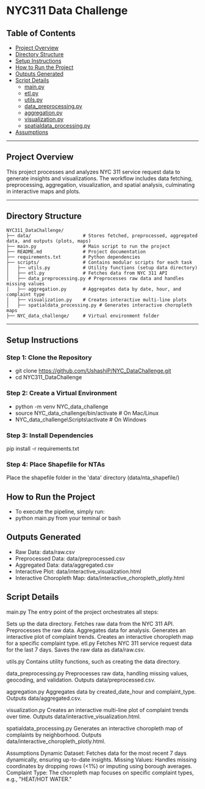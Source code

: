 # **NYC311 Data Challenge**

## **Table of Contents**
- [Project Overview](#project-overview)
- [Directory Structure](#directory-structure)
- [Setup Instructions](#setup-instructions)
- [How to Run the Project](#how-to-run-the-project)
- [Outputs Generated](#outputs-generated)
- [Script Details](#script-details)
  - [main.py](#mainpy)
  - [etl.py](#etlpy)
  - [utils.py](#utilspy)
  - [data_preprocessing.py](#data_preprocessingpy)
  - [aggregation.py](#aggregationpy)
  - [visualization.py](#visualizationpy)
  - [spatialdata_processing.py](#spatialdata_processingpy)
- [Assumptions](#assumptions)

---

## **Project Overview**
This project processes and analyzes NYC 311 service request data to generate insights and visualizations. The workflow includes data fetching, preprocessing, aggregation, visualization, and spatial analysis, culminating in interactive maps and plots.

---

## **Directory Structure**
```plaintext
NYC311_DataChallenge/
├── data/                   # Stores fetched, preprocessed, aggregated data, and outputs (plots, maps)
├── main.py                 # Main script to run the project
├── README.md               # Project documentation
├── requirements.txt        # Python dependencies
├── scripts/                # Contains modular scripts for each task
│   ├── utils.py            # Utility functions (setup data directory)
│   ├── etl.py              # Fetches data from NYC 311 API
│   ├── data_preprocessing.py # Preprocesses raw data and handles missing values
│   ├── aggregation.py      # Aggregates data by date, hour, and complaint type
│   ├── visualization.py    # Creates interactive multi-line plots
│   ├── spatialdata_processing.py # Generates interactive choropleth maps
├── NYC_data_challenge/     # Virtual environment folder
```
---

## **Setup Instructions**
### Step 1: Clone the Repository
- git clone https://github.com/UshashiP/NYC_DataChallenge.git
- cd NYC311_DataChallenge
### Step 2: Create a Virtual Environment
- python -m venv NYC_data_challenge
- source NYC_data_challenge/bin/activate   # On Mac/Linux
- NYC_data_challenge\Scripts\activate      # On Windows
### Step 3: Install Dependencies
pip install -r requirements.txt
### Step 4: Place Shapefile for NTAs
Place the shapefile folder in the 'data' directory (data/nta_shapefile/)

## How to Run the Project
- To execute the pipeline, simply run:
- python main.py from your teminal or bash

## Outputs Generated
- Raw Data: data/raw.csv
- Preprocessed Data: data/preprocessed.csv
- Aggregated Data: data/aggregated.csv
- Interactive Plot: data/interactive_visualization.html
- Interactive Choropleth Map: data/interactive_choropleth_plotly.html

## Script Details
main.py
The entry point of the project orchestrates all steps:

Sets up the data directory.
Fetches raw data from the NYC 311 API.
Preprocesses the raw data.
Aggregates data for analysis.
Generates an interactive plot of complaint trends.
Creates an interactive choropleth map for a specific complaint type.
etl.py
Fetches NYC 311 service request data for the last 7 days. Saves the raw data as data/raw.csv.

utils.py
Contains utility functions, such as creating the data directory.

data_preprocessing.py
Preprocesses raw data, handling missing values, geocoding, and validation. Outputs data/preprocessed.csv.

aggregation.py
Aggregates data by created_date_hour and complaint_type. Outputs data/aggregated.csv.

visualization.py
Creates an interactive multi-line plot of complaint trends over time. Outputs data/interactive_visualization.html.

spatialdata_processing.py
Generates an interactive choropleth map of complaints by neighborhood. Outputs data/interactive_choropleth_plotly.html.

Assumptions
Dynamic Dataset: Fetches data for the most recent 7 days dynamically, ensuring up-to-date insights.
Missing Values: Handles missing coordinates by dropping rows (<1%) or imputing using borough averages.
Complaint Type: The choropleth map focuses on specific complaint types, e.g., "HEAT/HOT WATER."

